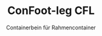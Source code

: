 ---
title: "ConFoot-leg CFL"
subtitle: "Containerbein für Rahmencontainer"
mainImage: "/images/products/confoot-leg-cfl-main.jpg"
gallery:
  - "/images/products/confoot-leg-cfl-1.jpg"
  - "/images/products/confoot-leg-cfl-2.jpg"
  - "/images/products/confoot-leg-cfl-3.jpg"
shortDescription: "ConFoot-leg CFL ist speziell für Rahmencontainer konzipiert und passt perfekt an die Rahmen, sodass Container als Lagerbehälter für Flüssigkeiten und andere Materialien genutzt werden können."
technicalDescription: "Das CFL-Modell ist für kugelförmige Container entwickelt worden, die zum Transport von Flüssigkeiten eingesetzt werden, die einen hohen Druck aushalten müssen. Die kugelförmige Gestalt verteilt den Druck optimal, benötigt jedoch einen Rahmen, um transportfähig zu sein."
videoID: "C2KwnEb-npU"
specifications:
  - name: "Gewicht"
    value: "24 kg pro Bein"
  - name: "Tragfähigkeit"
    value: "30 Tonnen"
  - name: "Verstellbereich"
    value: "1.043 mm bis 1.448 mm"
  - name: "Material"
    value: "Hochwertiger Stahl"
price: "3.600 EUR"
priceVAT: "4.356 EUR"
pricingNotes: "Mengenrabatte verfügbar. Kontaktieren Sie uns für Details."
buyLink: "/contact"
howToUse: |
  1. Positionieren Sie das CFL-Bein an der Ecke des Containerrahmens.
  2. Betätigen Sie den Verriegelungsmechanismus.
  3. Stellen Sie die Höhe bei Bedarf im Bereich von 1.043 mm bis 1.448 mm ein.
  4. Wiederholen Sie dies für alle erforderlichen Ecken.
  5. Senken Sie den Anhänger ab und fahren Sie davon, sodass der Container auf den Beinen verbleibt.
benefits:
  - title: "Perfekte Rahmenpassung"
    description: "Entwickelt, um die Rahmen kugelförmiger Container optimal anzupassen."
  - title: "Flüssigkeitslagerung"
    description: "Ermöglicht die Nutzung von Containern als Lagerbehälter für Flüssigkeiten, die hohe Druckfestigkeit erfordern."
  - title: "Spezialisiertes Design"
    description: "Spezifisch entwickelt für die besonderen Anforderungen von Rahmencontainern."
  - title: "Vielseitige Anwendungen"
    description: "Geeignet für diverse Branchen, in denen eine spezialisierte Containerlagerung und -handhabung gefragt ist."
  - title: "Sofortige Mobilität"
    description: "Container sind jederzeit transportbereit – fahren Sie einfach mit dem Anhänger unter den Container, um Ihre Reise fortzusetzen."
  - title: "Kostenoptimierung"
    description: "Optimiert Kosten und Zeitaufwand, indem spezialisierte Containerhandhabung ohne zusätzliches Equipment ermöglicht wird."
articleContent: |
  ## Was ist ConFoot-leg CFL?

  ConFoot-leg CFL ist eine spezialisierte Lösung für Containerbeine, die speziell für Rahmencontainer entwickelt wurde. Anders als Standardcontainer benötigen kugelförmige Container, die zum Transport von Flüssigkeiten, welche hohen Druck aushalten müssen, verwendet werden, einen Rahmen, um transportfähig zu sein – da die kugelförmige Gestalt den Druck optimal verteilt. Das CFL-Modell ist so konstruiert, dass es sich perfekt an diese Rahmen anpasst und so den Einsatz dieser spezialisierten Container als Lagerbehälter für Flüssigkeiten und andere druckempfindliche Materialien ermöglicht.

  ## Zentrale Vorteile für die Handhabung spezialisierter Container

  Das ConFoot-leg CFL bietet bedeutende betriebliche Vorteile für Unternehmen, die Rahmencontainer einsetzen, insbesondere für den Transport und die Lagerung von Flüssigkeiten. Durch die Möglichkeit, diese Container auf Beinen zu platzieren, können flexible Lagerlösungen für Flüssigkeiten und andere druckempfindliche Materialien geschaffen werden – ohne den Einsatz aufwändiger, permanenter Infrastrukturen.

  Das CFL-Modell erlaubt es Unternehmen, ihre spezialisierten Containerprozesse zu optimieren, indem es eine sichere Unterstützung der Rahmencontainer während Be- und Entladevorgängen sowie in Lagerphasen bietet. Diese Vielseitigkeit macht das CFL zu einer idealen Lösung für Branchen, die auf den Transport und die Lagerung von Flüssigkeiten und anderen Materialien angewiesen sind, welche druckresistente Container erfordern.

  ## Funktionsweise

  Das ConFoot-leg CFL wird sicher an den Rahmen der spezialisierten Container befestigt und bietet stabile Unterstützung, während der Container für das Be- oder Entladen bzw. die Lagerung positioniert wird. Die Beine verfügen über einen Verstellbereich von 1.043 mm bis 1.448 mm, was eine flexible Positionierung in unterschiedlichen Betriebsumgebungen ermöglicht. Jedes Bein wiegt 24 kg, wodurch sie für Bediener gut handhabbar sind, während das System eine erhebliche Tragfähigkeit von 30 Tonnen bietet.

  Die Installationsschritte sind einfach:
  1. Positionieren Sie die CFL-Beine an den Ecken des Containerrahmens.
  2. Betätigen Sie den Verriegelungsmechanismus, um die Beine zu sichern.
  3. Stellen Sie die Höhe entsprechend Ihrer Anforderungen ein.
  4. Senken Sie den Anhänger ab und fahren Sie davon, sodass der Container sicher auf den Beinen gestützt wird.

  Wenn es Zeit ist, den Container zu bewegen, fahren Sie einfach mit dem Anhänger wieder unter den Container, sichern ihn am Anhänger, entfernen die Beine und setzen Ihre Fahrt fort.

  ## Anwendungen von ConFoot-leg CFL

  ### Chemische Industrie
  Die chemische Industrie profitiert erheblich von den sicheren Stützfunktionen des CFL, welche den Umgang mit Containern zum Lagern und Transportieren von Chemikalien und flüssigen Materialien erleichtern. Durch das Positionieren dieser spezialisierten Container auf Beinen können Unternehmen flexible Lagerlösungen entwickeln, die die Integrität druckempfindlicher Materialien wahren und gleichzeitig den Platz effizient nutzen.

  ### Öl- und Gasbranche
  In der Öl- und Gasbranche bietet das CFL eine wertvolle Flexibilität beim Handling von Containern, die für verschiedene Erdölprodukte eingesetzt werden. Die Möglichkeit, diese Container sicher auf Beinen zu platzieren, ermöglicht effizientere Be- und Entladeprozesse sowie die Schaffung temporärer Lagerkapazitäten in Spitzenzeiten.

  ### Lebensmittel- und Getränkeindustrie
  Auch die Lebensmittel- und Getränkeindustrie kann von den CFL-Beinen profitieren, beispielsweise beim Transport und der Lagerung flüssiger Lebensmittelprodukte. Die Stabilität und Zuverlässigkeit des Systems gewährleistet, dass diese empfindlichen Materialien sicher gehandhabt und gelagert werden, ohne dass eine Gefahr von Kontamination oder Beschädigung besteht.

  ### Wasseraufbereitung und -versorgung
  Betriebe der Wasseraufbereitung und -versorgung können die Fähigkeiten des CFL nutzen, um Container sicher zu stützen, die für die Lagerung und den Transport von Chemikalien zur Wasseraufbereitung sowie anderen flüssigen Materialien verwendet werden. Diese Möglichkeit unterstützt eine flexiblere und effizientere Verwaltung dieser wichtigen Ressourcen.

  ## Technische Spezifikationen

  - **Tragfähigkeit**: 30 Tonnen
  - **Gewicht**: 24 kg pro Bein
  - **Verstellbereich**: 1.043 mm bis 1.448 mm
  - **Material**: Hochwertiger Stahl mit langlebiger Oberflächenbehandlung
  - **Kompatibilität**: Spezialisierte Rahmencontainer, insbesondere solche, die für den Flüssigkeitstransport konzipiert sind

  Das ConFoot-leg CFL stellt eine spezialisierte Lösung für den Umgang mit Rahmencontainern dar und ermöglicht es Unternehmen, ihre Prozesse im Bereich der kugelförmigen Container, die für Flüssigkeiten und andere Materialien mit hohem Druckbedarf eingesetzt werden, zu optimieren. Durch die sichere Stützung dieser Container auf Beinen trägt das CFL dazu bei, eine höhere Effizienz und Flexibilität in der spezialisierten Containerhandhabung zu erreichen.
---